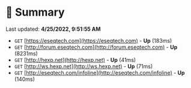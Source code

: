 # 📖 Summary
Last updated: **4/25/2022, 9:51:55 AM**

- `GET` [https://eseqtech.com](https://eseqtech.com) - **Up** (183ms)
- `GET` [http://forum.eseqtech.com](http://forum.eseqtech.com) - **Up** (8231ms)
- `GET` [http://hexp.net](http://hexp.net) - **Up** (41ms)
- `GET` [http://ws.hexp.net](http://ws.hexp.net) - **Up** (71ms)
- `GET` [http://eseqtech.com/infoline](http://eseqtech.com/infoline) - **Up** (140ms)
